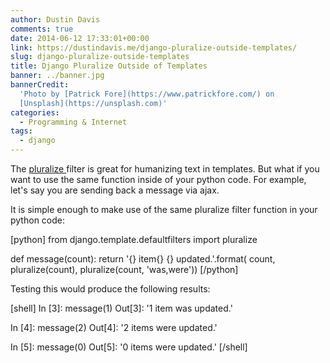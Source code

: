 ```yaml
---
author: Dustin Davis
comments: true
date: 2014-06-12 17:33:01+00:00
link: https://dustindavis.me/django-pluralize-outside-templates/
slug: django-pluralize-outside-templates
title: Django Pluralize Outside of Templates
banner: ../banner.jpg
bannerCredit:
  'Photo by [Patrick Fore](https://www.patrickfore.com/) on
  [Unsplash](https://unsplash.com)'
categories:
  - Programming & Internet
tags:
  - django
---
```


The
[pluralize ](https://docs.djangoproject.com/en/dev/ref/templates/builtins/#pluralize)
filter is great for humanizing text in templates. But what if you want to use
the same function inside of your python code. For example, let\'s say you are
sending back a message via ajax.

It is simple enough to make use of the same pluralize filter function in your
python code:

[python] from django.template.defaultfilters import pluralize

def message(count): return \'{} item{} {} updated.\'.format( count,
pluralize(count), pluralize(count, \'was,were\')) [/python]

Testing this would produce the following results:

[shell] In [3]: message(1) Out[3]: \'1 item was updated.\'

In [4]: message(2) Out[4]: \'2 items were updated.\'

In [5]: message(0) Out[5]: \'0 items were updated.\' [/shell]
